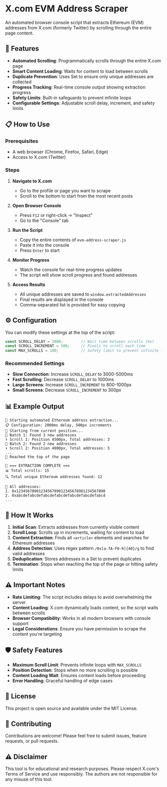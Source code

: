 # X.com EVM Address Scraper

An automated browser console script that extracts Ethereum (EVM) addresses from X.com (formerly Twitter) by scrolling through the entire page content.

## 🚀 Features

- **Automated Scrolling**: Programmatically scrolls through the entire X.com page
- **Smart Content Loading**: Waits for content to load between scrolls
- **Duplicate Prevention**: Uses Set to ensure only unique addresses are collected
- **Progress Tracking**: Real-time console output showing extraction progress
- **Safety Limits**: Built-in safeguards to prevent infinite loops
- **Configurable Settings**: Adjustable scroll delay, increment, and safety limits

## 📋 How to Use

### Prerequisites
- A web browser (Chrome, Firefox, Safari, Edge)
- Access to X.com (Twitter)

### Steps

1. **Navigate to X.com**
   - Go to the profile or page you want to scrape
   - Scroll to the bottom to start from the most recent posts

2. **Open Browser Console**
   - Press `F12` or right-click → "Inspect"
   - Go to the "Console" tab

3. **Run the Script**
   - Copy the entire contents of `evm-address-scraper.js`
   - Paste it into the console
   - Press `Enter` to start

4. **Monitor Progress**
   - Watch the console for real-time progress updates
   - The script will show scroll progress and found addresses

5. **Access Results**
   - All unique addresses are saved to `window.extractedAddresses`
   - Final results are displayed in the console
   - Comma-separated list is provided for easy copying

## ⚙️ Configuration

You can modify these settings at the top of the script:

```javascript
const SCROLL_DELAY = 2000;        // Wait time between scrolls (ms)
const SCROLL_INCREMENT = 500;     // Pixels to scroll each time
const MAX_SCROLLS = 100;          // Safety limit to prevent infinite loops
```

### Recommended Settings

- **Slow Connection**: Increase `SCROLL_DELAY` to 3000-5000ms
- **Fast Scrolling**: Decrease `SCROLL_DELAY` to 1000ms
- **Large Screens**: Increase `SCROLL_INCREMENT` to 800-1000px
- **Small Screens**: Decrease `SCROLL_INCREMENT` to 300px

## 📊 Example Output

```
🚀 Starting automated Ethereum address extraction...
📋 Configuration: 2000ms delay, 500px increments
📍 Starting from current position...
📄 Batch 1: Found 3 new addresses
⬆️ Scroll 1: Position 4500px, Total addresses: 3
📄 Batch 2: Found 2 new addresses
⬆️ Scroll 2: Position 4000px, Total addresses: 5
...
🏁 Reached the top of the page

🎉 === EXTRACTION COMPLETE ===
📊 Total scrolls: 15
🔍 Total unique Ethereum addresses found: 12

📝 All addresses:
1. 0x1234567890123456789012345678901234567890
2. 0xabcdefabcdefabcdefabcdefabcdefabcdefabcd
...
```

## 🔧 How It Works

1. **Initial Scan**: Extracts addresses from currently visible content
2. **Scroll Loop**: Scrolls up in increments, waiting for content to load
3. **Content Extraction**: Finds all `<article>` elements and searches for Ethereum addresses
4. **Address Detection**: Uses regex pattern `/0x[a-fA-F0-9]{40}/g` to find valid addresses
5. **Deduplication**: Stores addresses in a Set to prevent duplicates
6. **Termination**: Stops when reaching the top of the page or hitting safety limits

## ⚠️ Important Notes

- **Rate Limiting**: The script includes delays to avoid overwhelming the server
- **Content Loading**: X.com dynamically loads content, so the script waits between scrolls
- **Browser Compatibility**: Works in all modern browsers with console support
- **Legal Considerations**: Ensure you have permission to scrape the content you're targeting

## 🛡️ Safety Features

- **Maximum Scroll Limit**: Prevents infinite loops with `MAX_SCROLLS`
- **Position Detection**: Stops when no more scrolling is possible
- **Content Loading Wait**: Ensures content loads before proceeding
- **Error Handling**: Graceful handling of edge cases

## 📝 License

This project is open source and available under the MIT License.

## 🤝 Contributing

Contributions are welcome! Please feel free to submit issues, feature requests, or pull requests.

## ⚠️ Disclaimer

This tool is for educational and research purposes. Please respect X.com's Terms of Service and use responsibly. The authors are not responsible for any misuse of this tool.
